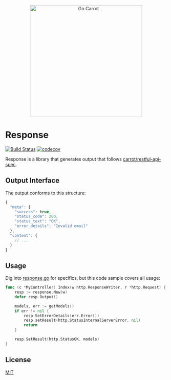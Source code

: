 <a href="https://engineering.carrot.is/"><p align="center"><img src="https://cloud.githubusercontent.com/assets/2105067/24525319/d3d26516-1567-11e7-9506-7611b3287d53.png" alt="Go Carrot" width="350px" align="center;" /></p></a>
# Response

[![Build Status](https://travis-ci.org/go-carrot/response.svg?branch=master)](https://travis-ci.org/go-carrot/response) [![codecov](https://codecov.io/gh/go-carrot/response/branch/master/graph/badge.svg)](https://codecov.io/gh/go-carrot/response)

Response is a library that generates output that follows [carrot/restful-api-spec](https://github.com/carrot/restful-api-spec).

## Output Interface

The output conforms to this structure:

```javascript
{
  "meta": {
    "success": true,
    "status_code": 200,
    "status_text": "OK",
    "error_details": "Invalid email"
  },
  "content": {
    // ...
  }
}
```

## Usage

Dig into [response.go](/response.go) for specifics, but this code sample covers all usage:

```go
func (c *MyController) Index(w http.ResponseWriter, r *http.Request) {
    resp := response.New(w)
    defer resp.Output()

    models, err := getModels()
    if err != nil {
        resp.SetErrorDetails(err.Error())
        resp.setResult(http.StatusInternalServerError, nil)
        return
    }

    resp.SetResult(http.StatusOK, models)
}
```

## License

[MIT](LICENSE.md)
